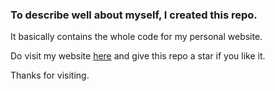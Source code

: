 ### To describe well about myself, I created this repo.
It basically contains the whole code for my personal website.

Do visit my website <a href="https://jakaria9001.github.io/">here</a> and give this repo a star if you like it.

Thanks for visiting.
